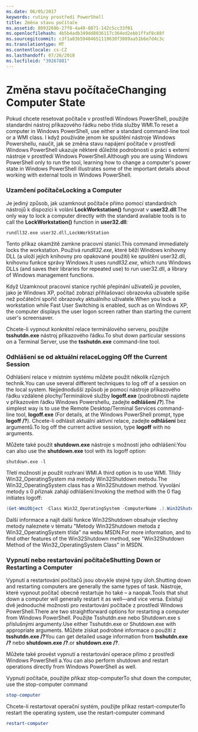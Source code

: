 ```yaml
---
ms.date: 06/05/2017
keywords: rutiny prostředí PowerShell
title: Změna stavu počítače
ms.assetid: 8093268b-27f8-4a49-8871-142c5cc33f01
ms.openlocfilehash: 4b5b4adb349dd8036117c364ed2ebb1ffaf8c88f
ms.sourcegitcommit: c3f1a83b59484651119630f3089aa51b6e7d4c3c
ms.translationtype: MT
ms.contentlocale: cs-CZ
ms.lasthandoff: 07/26/2018
ms.locfileid: "39267881"
---
```

# <a name="changing-computer-state"></a><span data-ttu-id="94574-103">Změna stavu počítače</span><span class="sxs-lookup"><span data-stu-id="94574-103">Changing Computer State</span></span>

<span data-ttu-id="94574-104">Pokud chcete resetovat počítače v prostředí Windows PowerShell, použijte standardní nástroj příkazového řádku nebo třída služby WMI.</span><span class="sxs-lookup"><span data-stu-id="94574-104">To reset a computer in Windows PowerShell, use either a standard command-line tool or a WMI class.</span></span> <span data-ttu-id="94574-105">I když používáte jenom ke spuštění nástroje Windows Powershellu, naučit, jak se změna stavu napájení počítače v prostředí Windows PowerShell ukazuje některé důležité podrobnosti o práci s externí nástroje v prostředí Windows PowerShell.</span><span class="sxs-lookup"><span data-stu-id="94574-105">Although you are using Windows PowerShell only to run the tool, learning how to change a computer's power state in Windows PowerShell illustrates some of the important details about working with external tools in Windows PowerShell.</span></span>

### <a name="locking-a-computer"></a><span data-ttu-id="94574-106">Uzamčení počítače</span><span class="sxs-lookup"><span data-stu-id="94574-106">Locking a Computer</span></span>

<span data-ttu-id="94574-107">Je jediný způsob, jak uzamknout počítače přímo pomocí standardních nástrojů k dispozici k volání **LockWorkstation()** fungovat v **user32.dll**:</span><span class="sxs-lookup"><span data-stu-id="94574-107">The only way to lock a computer directly with the standard available tools is to call the **LockWorkstation()** function in **user32.dll**:</span></span>

```
rundll32.exe user32.dll,LockWorkStation
```

<span data-ttu-id="94574-108">Tento příkaz okamžitě zamkne pracovní stanici.</span><span class="sxs-lookup"><span data-stu-id="94574-108">This command immediately locks the workstation.</span></span> <span data-ttu-id="94574-109">Používá *rundll32.exe*, které běží Windows knihovny DLL (a uloží jejich knihovny pro opakované použití) ke spuštění user32.dll, knihovnu funkce správy Windows.</span><span class="sxs-lookup"><span data-stu-id="94574-109">It uses *rundll32.exe*, which runs Windows DLLs (and saves their libraries for repeated use) to run user32.dll, a library of Windows management functions.</span></span>

<span data-ttu-id="94574-110">Když Uzamknout pracovní stanice rychlé přepínání uživatelů je povolen, jako je Windows XP, počítač zobrazí přihlašovací obrazovka uživatele spíše než počáteční spořič obrazovky aktuálního uživatele.</span><span class="sxs-lookup"><span data-stu-id="94574-110">When you lock a workstation while Fast User Switching is enabled, such as on Windows XP, the computer displays the user logon screen rather than starting the current user's screensaver.</span></span>

<span data-ttu-id="94574-111">Chcete-li vypnout konkrétní relace terminálového serveru, použijte **tsshutdn.exe** nástroj příkazového řádku.</span><span class="sxs-lookup"><span data-stu-id="94574-111">To shut down particular sessions on a Terminal Server, use the **tsshutdn.exe** command-line tool.</span></span>

### <a name="logging-off-the-current-session"></a><span data-ttu-id="94574-112">Odhlášení se od aktuální relace</span><span class="sxs-lookup"><span data-stu-id="94574-112">Logging Off the Current Session</span></span>

<span data-ttu-id="94574-113">Odhlášení relace v místním systému můžete použít několik různých technik.</span><span class="sxs-lookup"><span data-stu-id="94574-113">You can use several different techniques to log off of a session on the local system.</span></span> <span data-ttu-id="94574-114">Nejjednodušší způsob je pomocí nástroje příkazového řádku vzdálené plochy/Terminálové služby **logoff.exe** (podrobnosti najdete v příkazovém řádku Windows Powershellu, zadejte **odhlášení /?**).</span><span class="sxs-lookup"><span data-stu-id="94574-114">The simplest way is to use the Remote Desktop/Terminal Services command-line tool, **logoff.exe** (For details, at the Windows PowerShell prompt, type **logoff /?**).</span></span> <span data-ttu-id="94574-115">Chcete-li odhlásit aktuální aktivní relace, zadejte **odhlášení** bez argumentů.</span><span class="sxs-lookup"><span data-stu-id="94574-115">To log off the current active session, type **logoff** with no arguments.</span></span>

<span data-ttu-id="94574-116">Můžete také použít **shutdown.exe** nástroje s možností jeho odhlášení:</span><span class="sxs-lookup"><span data-stu-id="94574-116">You can also use the **shutdown.exe** tool with its logoff option:</span></span>

```
shutdown.exe -l
```

<span data-ttu-id="94574-117">Třetí možností je použít rozhraní WMI.</span><span class="sxs-lookup"><span data-stu-id="94574-117">A third option is to use WMI.</span></span> <span data-ttu-id="94574-118">Třídy Win32_OperatingSystem má metody Win32Shutdown metodu.</span><span class="sxs-lookup"><span data-stu-id="94574-118">The Win32_OperatingSystem class has a Win32Shutdown method.</span></span> <span data-ttu-id="94574-119">Vyvolání metody s 0 příznak zahájí odhlášení:</span><span class="sxs-lookup"><span data-stu-id="94574-119">Invoking the method with the 0 flag initiates logoff:</span></span>

```powershell
(Get-WmiObject -Class Win32_OperatingSystem -ComputerName .).Win32Shutdown(0)
```

<span data-ttu-id="94574-120">Další informace a najít další funkce Win32Shutdown obsahuje všechny metody naleznete v tématu "Metody Win32Shutdown metoda z Win32_OperatingSystem třída" na webu MSDN.</span><span class="sxs-lookup"><span data-stu-id="94574-120">For more information, and to find other features of the Win32Shutdown method, see "Win32Shutdown Method of the Win32_OperatingSystem Class" in MSDN.</span></span>

### <a name="shutting-down-or-restarting-a-computer"></a><span data-ttu-id="94574-121">Vypnutí nebo restartování počítače</span><span class="sxs-lookup"><span data-stu-id="94574-121">Shutting Down or Restarting a Computer</span></span>

<span data-ttu-id="94574-122">Vypnutí a restartování počítačů jsou obvykle stejné typy úloh.</span><span class="sxs-lookup"><span data-stu-id="94574-122">Shutting down and restarting computers are generally the same types of task.</span></span> <span data-ttu-id="94574-123">Nástroje, které vypnout počítač obecně restartuje ho také – a naopak.</span><span class="sxs-lookup"><span data-stu-id="94574-123">Tools that shut down a computer will generally restart it as well—and vice versa.</span></span> <span data-ttu-id="94574-124">Existují dvě jednoduché možnosti pro restartování počítače z prostředí Windows PowerShell.</span><span class="sxs-lookup"><span data-stu-id="94574-124">There are two straightforward options for restarting a computer from Windows PowerShell.</span></span> <span data-ttu-id="94574-125">Použijte Tsshutdn.exe nebo Shutdown.exe s příslušnými argumenty.</span><span class="sxs-lookup"><span data-stu-id="94574-125">Use either Tsshutdn.exe or Shutdown.exe with appropriate arguments.</span></span> <span data-ttu-id="94574-126">Můžete získat podrobné informace o použití z **tsshutdn.exe /?**</span><span class="sxs-lookup"><span data-stu-id="94574-126">You can get detailed usage information from **tsshutdn.exe /?**</span></span> <span data-ttu-id="94574-127">nebo **shutdown.exe /?**.</span><span class="sxs-lookup"><span data-stu-id="94574-127">or **shutdown.exe /?**.</span></span>

<span data-ttu-id="94574-128">Můžete také provést vypnutí a restartování operace přímo z prostředí Windows PowerShell a.</span><span class="sxs-lookup"><span data-stu-id="94574-128">You can also perform shutdown and restart operations directly from Windows PowerShell as well.</span></span>

<span data-ttu-id="94574-129">Vypnutí počítače, použijte příkaz stop-computer</span><span class="sxs-lookup"><span data-stu-id="94574-129">To shut down the computer, use the stop-computer command</span></span>

```powershell
stop-computer
```

<span data-ttu-id="94574-130">Chcete-li restartovat operační systém, použijte příkaz restart-computer</span><span class="sxs-lookup"><span data-stu-id="94574-130">To restart the operating system, use the restart-computer command</span></span>

```powershell
restart-computer
```
